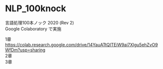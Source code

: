 # NLP_100knock
言語処理100本ノック 2020 (Rev 2)  
Google Colaboratory で実施  

1章 https://colab.research.google.com/drive/14YauATtQITEiW9ai7Xlgu5ehZvO9WfDm?usp=sharing  
2章  
3章  
